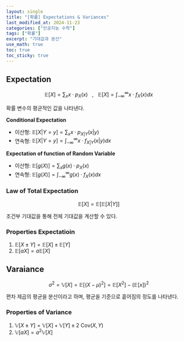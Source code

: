 ```yaml
---
layout: single
title: "[확률] Expectations & Variances"
last_modified_at: 2024-11-23
categories: ["인공지능 수학"]
tags: ["확률"]
excerpt: "기대값과 분산"
use_math: true
toc: true
toc_sticky: true
---
```


## Expectation

$$
\mathbb{E}[X]=\sum_x x\cdot p_X(x)~~~,~~~\mathbb{E}[X]=\int_{-\infty}^\infty x\cdot f_X(x)dx
$$

확률 변수의 평균적인 값을 나타낸다.

**Conditional Expectation**

- 이산형: $\displaystyle \mathbb{E}[X|Y=y]=\sum_x x\cdot p_{X|Y}(x|y)$
- 연속형: $\displaystyle \mathbb{E}[X|Y=y]=\int_{-\infty}^\infty x\cdot f_{X|Y}(x|y)dx$

**Expectation of function of Random Variable**

- 이산형: $\displaystyle \mathbb{E}[g(X)]=\sum_x g(x)\cdot p_X(x)$
- 연속형: $\displaystyle \mathbb{E}[g(X)]=\int_{-\infty}^\infty g(x)\cdot f_X(x)dx$

### Law of Total Expectation

$$
\mathbb{E}[X]=\mathbb{E}\big[\mathbb{E}[X|Y]\big]
$$

조건부 기대값을 통해 전체 기대값을 계산할 수 있다.

### Properties Expectatioin

1. $\mathbb{E}[X\pm Y]=\mathbb{E}[X]\pm\mathbb{E}[Y]$
2. $\mathbb{E}[aX]=a\mathbb{E}[X]$

## Varaiance

$$
\sigma^2=\mathbb{V}[X]=\mathbb{E}[(X-\mu)^2]=\mathbb{E}[X^2]-(\mathbb{E}[x])^2
$$

편차 제곱의 평균을 분산이라고 하며, 평균을 기준으로 흩어짐의 정도를 나타낸다.

### Properties of Variance

1. $\mathbb{V}[X\pm Y]=\mathbb{V}[X]+\mathbb{V}[Y]\pm2~\text{Cov}(X,Y)$
2. $\mathbb{V}[aX]=a^2\mathbb{V}[X]$
